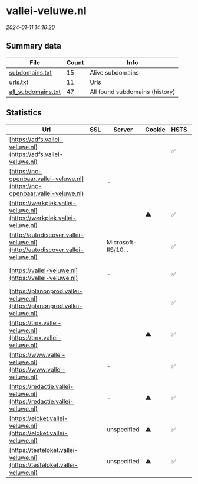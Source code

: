 # vallei-veluwe.nl
*2024-01-11 14:16:20*
## Summary data
| File       | Count | Info |
|------------|-------|------|
|[subdomains.txt](/data/vallei-veluwe.nl/subdomains.txt)|15|Alive subdomains|
|[urls.txt](/data/vallei-veluwe.nl/urls.txt)|11|Urls|
|[all_subdomains.txt](/data/vallei-veluwe.nl/all_subdomains.txt)|47|All found subdomains (history)|
## Statistics
| Url | SSL | Server | Cookie | HSTS | CSP | XFO | XXP | RP | Tech |Title |
|------------|-------|------|------|------|------|------|------|------|------|------|
|[https://adfs.vallei-veluwe.nl](https://adfs.vallei-veluwe.nl)| || |:white_check_mark: | |:white_check_mark: |:white_check_mark: |:white_check_mark: |HSTS||
|[https://nc-openbaar.vallei-veluwe.nl](https://nc-openbaar.vallei-veluwe.nl)| |-| | | | | |:white_check_mark: |HSTS Microsoft A...|Document Moved|
|[https://werkplek.vallei-veluwe.nl](https://werkplek.vallei-veluwe.nl)| ||:warning: |:white_check_mark: | |:white_check_mark: | |:white_check_mark: |F5 BigIP HSTS||
|[http://autodiscover.vallei-veluwe.nl](http://autodiscover.vallei-veluwe.nl)| |Microsoft-IIS/10...| |:white_check_mark: | |:white_check_mark: |:white_check_mark: |:white_check_mark: |IIS:10.0 Microso...||
|[https://vallei-veluwe.nl](https://vallei-veluwe.nl)| |-| |:white_check_mark: |:white_check_mark: |:white_check_mark: |:white_check_mark: |HSTS Microsoft A...|Object moved|
|[https://planonprod.vallei-veluwe.nl](https://planonprod.vallei-veluwe.nl)| || |:white_check_mark: |:warning: |:white_check_mark: |:white_check_mark: |:white_check_mark: |HSTS||
|[https://tmx.vallei-veluwe.nl](https://tmx.vallei-veluwe.nl)| ||:warning: |:white_check_mark: | |:white_check_mark: | |:white_check_mark: |F5 BigIP HSTS||
|[https://www.vallei-veluwe.nl](https://www.vallei-veluwe.nl)| |-| |:white_check_mark: |:white_check_mark: |:white_check_mark: |:white_check_mark: |HSTS Microsoft A...|Home - Vallei en...|
|[https://redactie.vallei-veluwe.nl](https://redactie.vallei-veluwe.nl)| |-|:warning: |:white_check_mark: | |:white_check_mark: |:white_check_mark: |:white_check_mark: |HSTS Microsoft A...|Object moved|
|[https://eloket.vallei-veluwe.nl](https://eloket.vallei-veluwe.nl)| |unspecified|:warning: |:white_check_mark: |:white_check_mark: |:white_check_mark: |:white_check_mark: |Apache Tomcat Fo...|Djuma portal|
|[https://testeloket.vallei-veluwe.nl](https://testeloket.vallei-veluwe.nl)| |unspecified|:warning: |:white_check_mark: |:white_check_mark: |:white_check_mark: |:white_check_mark: |Apache Tomcat Fo...|Djuma portal|